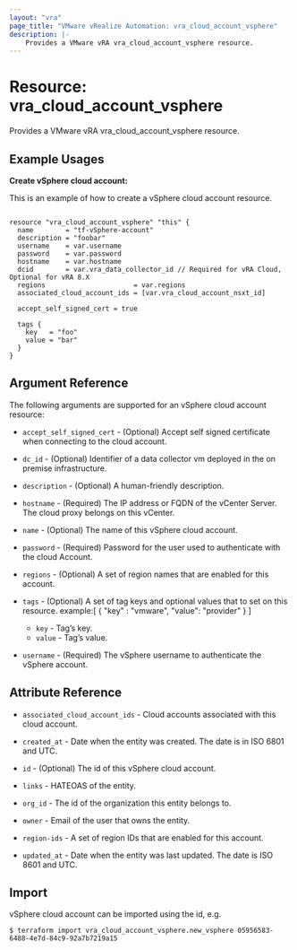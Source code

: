 ```yaml
---
layout: "vra"
page_title: "VMware vRealize Automation: vra_cloud_account_vsphere"
description: |-
    Provides a VMware vRA vra_cloud_account_vsphere resource.
---
```


# Resource: vra\_cloud\_account\_vsphere

Provides a VMware vRA vra_cloud_account_vsphere resource.

## Example Usages

**Create vSphere cloud account:**

This is an example of how to create a vSphere cloud account resource.

```hcl

resource "vra_cloud_account_vsphere" "this" {
  name        = "tf-vSphere-account"
  description = "foobar"
  username    = var.username
  password    = var.password
  hostname    = var.hostname
  dcid        = var.vra_data_collector_id // Required for vRA Cloud, Optional for vRA 8.X
  regions                      = var.regions
  associated_cloud_account_ids = [var.vra_cloud_account_nsxt_id]

  accept_self_signed_cert = true

  tags {
    key   = "foo"
    value = "bar"
  }
}

```



## Argument Reference

The following arguments are supported for an vSphere cloud account resource:

* `accept_self_signed_cert` - (Optional) Accept self signed certificate when connecting to the cloud account.

* `dc_id` - (Optional) Identifier of a data collector vm deployed in the on premise infrastructure.

* `description` - (Optional) A human-friendly description.

* `hostname` - (Required) The IP address or FQDN of the vCenter Server. The cloud proxy belongs on this vCenter.

* `name` - (Optional) The name of this vSphere cloud account.

* `password` - (Required) Password for the user used to authenticate with the cloud Account.

* `regions` - (Optional) A set of region names that are enabled for this account.

* `tags` - (Optional) A set of tag keys and optional values that to set on this resource.
example:[ { "key" : "vmware", "value": "provider" } ]
  * `key` - Tag’s key.
  * `value` - Tag’s value.

* `username` - (Required) The vSphere username to authenticate the vSphere account.

## Attribute Reference

* `associated_cloud_account_ids` - Cloud accounts associated with this cloud account.

* `created_at` - Date when the entity was created. The date is in ISO 6801 and UTC.

* `id` - (Optional) The id of this vSphere cloud account.

* `links` - HATEOAS of the entity.

* `org_id` - The id of the organization this entity belongs to.

* `owner` - Email of the user that owns the entity.

* `region-ids` - A set of region IDs that are enabled for this account.

* `updated_at` - Date when the entity was last updated. The date is ISO 8601 and UTC.


## Import

vSphere cloud account can be imported using the id, e.g.

`$ terraform import vra_cloud_account_vsphere.new_vsphere 05956583-6488-4e7d-84c9-92a7b7219a15`
